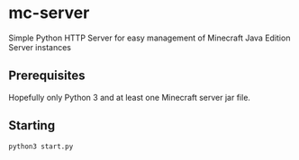 # mc-server

Simple Python HTTP Server for easy management of Minecraft Java Edition Server instances

## Prerequisites

Hopefully only Python 3 and at least one Minecraft server jar file.

## Starting

    python3 start.py
